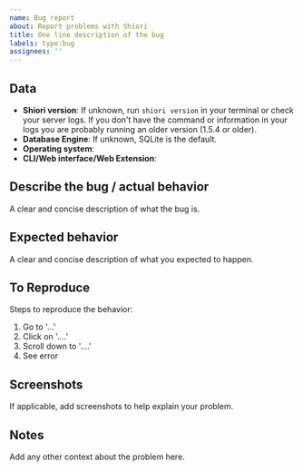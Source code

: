 ```yaml
---
name: Bug report
about: Report problems with Shiori
title: One line description of the bug
labels: type:bug
assignees: ''
---
```


## Data
- **Shiori version**: If unknown, run `shiori version` in your terminal or check your server logs. If you don't have the command or information in your logs you are probably running an older version (1.5.4 or older).
- **Database Engine**: If unknown, SQLite is the default.
- **Operating system**:
- **CLI/Web interface/Web Extension**:

## Describe the bug / actual behavior
A clear and concise description of what the bug is.

## Expected behavior
A clear and concise description of what you expected to happen.

## To Reproduce
Steps to reproduce the behavior:
1. Go to '...'
2. Click on '....'
3. Scroll down to '....'
4. See error

## Screenshots
If applicable, add screenshots to help explain your problem.

## Notes
Add any other context about the problem here.
